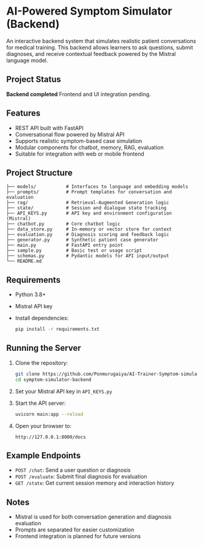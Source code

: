 # AI-Powered Symptom Simulator (Backend)

An interactive backend system that simulates realistic patient conversations for medical training. This backend allows learners to ask questions, submit diagnoses, and receive contextual feedback powered by the Mistral language model.

## Project Status

**Backend completed**
Frontend and UI integration pending.

## Features

* REST API built with FastAPI
* Conversational flow powered by Mistral API
* Supports realistic symptom-based case simulation
* Modular components for chatbot, memory, RAG, evaluation
* Suitable for integration with web or mobile frontend

## Project Structure

```
├── models/           # Interfaces to language and embedding models
├── prompts/          # Prompt templates for conversation and evaluation
├── rag/              # Retrieval-Augmented Generation logic
├── state/            # Session and dialogue state tracking
├── API_KEYS.py       # API key and environment configuration (Mistral)
├── chatbot.py        # Core chatbot logic
├── data_store.py     # In-memory or vector store for context
├── evaluation.py     # Diagnosis scoring and feedback logic
├── generator.py      # Synthetic patient case generator
├── main.py           # FastAPI entry point
├── sample.py         # Basic test or usage script
├── schemas.py        # Pydantic models for API input/output
└── README.md
```

## Requirements

* Python 3.8+
* Mistral API key
* Install dependencies:

  ```bash
  pip install -r requirements.txt
  ```

## Running the Server

1. Clone the repository:

   ```bash
   git clone https://github.com/Ponmurugaiya/AI-Trainer-Symptom-simulator.git
   cd symptom-simulator-backend
   ```

2. Set your Mistral API key in `API_KEYS.py`

3. Start the API server:

   ```bash
   uvicorn main:app --reload
   ```

4. Open your browser to:

   ```
   http://127.0.0.1:8000/docs
   ```

## Example Endpoints

* `POST /chat`: Send a user question or diagnosis
* `POST /evaluate`: Submit final diagnosis for evaluation
* `GET /state`: Get current session memory and interaction history

## Notes

* Mistral is used for both conversation generation and diagnosis evaluation
* Prompts are separated for easier customization
* Frontend integration is planned for future versions
